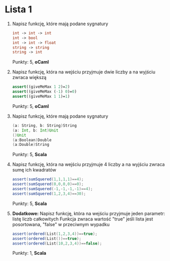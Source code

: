 Lista 1 
==========


1. Napisz funkcję, które mają podane sygnatury
   
   ```ocaml
   int -> int -> int
   int -> bool
   int -> int -> float
   string -> string
   string -> int
   ```

   Punkty: 5, **oCaml**

2. Napisz funkcję, która na wejściu przyjmuje dwie liczby a na wyjściu zwraca większą


   ```ocaml
   assert((giveMeMax 1 2)=2)
   assert((giveMeMax (-1) 0)=0)
   assert((giveMeMax 1 1)=1)
   ```

   Punkty: 5, **oCaml**

3. Napisz funkcję, które mają podane sygnatury

   ```scala
   (a: String, b: String)String
   (a: Int, b: Int)Unit
   ()Unit
   (a:Boolean)Double
   (a:Double)String
   ```

   Punkty: 5, **Scala**


4. Napisz funkcję, która na wejściu przyjmuje 4 liczby a na wyjściu zwraca sumę ich kwadratów

   ```scala
   assert(sumSquered(1,1,1,1)==4);
   assert(sumSquered(0,0,0,0)==0);
   assert(sumSquered(-1,-1,-1,-1)==4);
   assert(sumSquered(1,2,3,4)==30);
   ```

   Punkty: 5, **Scala**

5. **Dodatkowe:** Napisz funkcję, która na wejściu przyjmuje jeden parametr: listę liczb całkowitych 
   Funkcja zwraca wartość "true" jeśli lista jest posortowana, "false" w przeciwnym wypadku

   ```scala
   assert(ordered(List(1,2,3,4))==true);
   assert(ordered(List())==true);
   assert(ordered(List(10,2,3,4))==false);
   ```

   Punkty: 1, **Scala**
